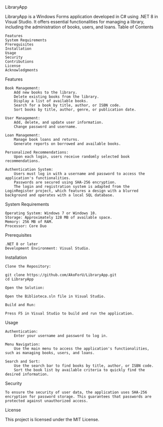 LibraryApp

LibraryApp is a Windows Forms application developed in C# using .NET 8 in Visual Studio. It offers essential functionalities for managing a library, including the administration of books, users, and loans.
Table of Contents

    Features
    System Requirements
    Prerequisites
    Installation
    Usage
    Security
    Contributions
    License
    Acknowledgments

Features

    Book Management:
        Add new books to the library.
        Delete existing books from the library.
        Display a list of available books.
        Search for a book by title, author, or ISBN code.
        Sort books by title, author, genre, or publication date.

    User Management:
        Add, delete, and update user information.
        Change password and username.

    Loan Management:
        Manage book loans and returns.
        Generate reports on borrowed and available books.

    Personalized Recommendations:
        Upon each login, users receive randomly selected book recommendations.

    Authentication System:
        Users must log in with a username and password to access the application's functionalities.
        Passwords are secured using SHA-256 encryption.
        The login and registration system is adapted from the LoginRegister project, which features a design with a blurred background and operates with a local SQL database.

System Requirements

    Operating System: Windows 7 or Windows 10.
    Storage: Approximately 128 MB of available space.
    Memory: 256 MB of RAM.
    Processor: Core Duo

Prerequisites

    .NET 8 or later
    Development Environment: Visual Studio.

Installation

    Clone the Repository:

    git clone https://github.com/AkoForU/LibraryApp.git
    cd LibraryApp

    Open the Solution:

    Open the Biblioteca.sln file in Visual Studio.

    Build and Run:

    Press F5 in Visual Studio to build and run the application.

Usage

    Authentication:
        Enter your username and password to log in.

    Menu Navigation:
        Use the main menu to access the application's functionalities, such as managing books, users, and loans.

    Search and Sort:
        Use the search bar to find books by title, author, or ISBN code.
        Sort the book list by available criteria to quickly find the desired information.

Security

    To ensure the security of user data, the application uses SHA-256 encryption for password storage. This guarantees that passwords are protected against unauthorized access.


License

This project is licensed under the MIT License.
